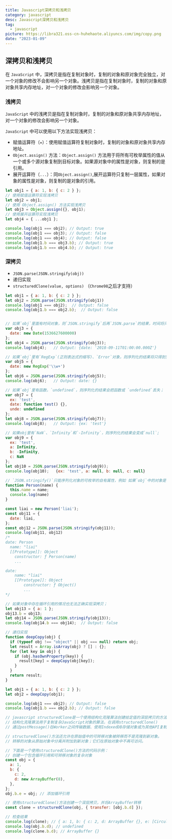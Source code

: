 ```yaml
---
title: Javascript深拷贝和浅拷贝
category: javascript
desc: Javascript深拷贝和浅拷贝
tag:
  - javascript
picture: https://libra321.oss-cn-huhehaote.aliyuncs.com/img/copy.png
date: "2023-01-09"
---
```


## 深拷贝和浅拷贝

在 `JavaScript` 中，深拷贝是指在复制对象时，复制的对象和原对象完全独立，对一个对象的修改不会影响另一个对象。浅拷贝是指在复制对象时，复制的对象和原对象共享内存地址，对一个对象的修改会影响另一个对象。

### 浅拷贝

`JavaScript` 中的浅拷贝是指在复制对象时，复制的对象和原对象共享内存地址，对一个对象的修改会影响另一个对象。

`JavaScript` 中可以使用以下方法实现浅拷贝：

- 赋值运算符（`=`）：使用赋值运算符复制对象时，复制的对象和原对象共享内存地址。
- `Object.assign()` 方法：`Object.assign()` 方法用于将所有可枚举属性的值从一个或多个源对象复制到目标对象。如果源对象中的属性是对象，则复制的是引用。
- 展开运算符（`...`）：同`Object.assign()`,展开运算符只复制一层属性，如果对象的属性是对象，则复制的是对象的引用。

```javascript
let obj1 = { a: 1, b: { c: 2 } };
// 使用赋值运算符实现浅拷贝
let obj2 = obj1;
// 使用 Object.assign() 方法实现浅拷贝
let obj3 = Object.assign({}, obj1);
// 使用展开运算符实现浅拷贝
let obj4 = { ...obj1 };

console.log(obj1 === obj2); // Output: true
console.log(obj1 === obj3); // Output: false
console.log(obj1 === obj4); // Output: false
console.log(obj1.b === obj3.b); // Output: true
console.log(obj1.b === obj4.b); // Output: true
```

### 深拷贝

- `JSON.parse(JSON.stringify(obj))`
- 递归实现
- `structuredClone(value, options)` （`Chrome98`之后才支持）

```javascript
let obj1 = { a: 1, b: { c: 2 } };
let obj2 = JSON.parse(JSON.stringify(obj1))
console.log(obj1 === obj2);  // Output: false
console.log(obj1.b === obj2.b);  // Output: false


// 如果`obj`里面有时间对象，则`JSON.stringify`后再`JSON.parse`的结果，时间将只是字符串的形式，而不是对象的形式
var obj3 = {
  date: new Date(1536627600000)
};
let obj4 = JSON.parse(JSON.stringify(obj3));
console.log(obj4);   // Output: {date: '2018-09-11T01:00:00.000Z'}

// 如果`obj`里有`RegExp`(正则表达式的缩写)、`Error`对象，则序列化的结果将只得到空对象；
var obj5 = {
  date: new RegExp('\\w+')
};
let obj6 = JSON.parse(JSON.stringify(obj5));
console.log(obj6);   // Output: date: {}

// 如果`obj`里有函数，`undefined`，则序列化的结果会把函数或 `undefined`丢失；
var obj7 = {
  ex: 'test',
  date: function test() {},
  unde: undefined
};
let obj8 = JSON.parse(JSON.stringify(obj7));
console.log(obj8);   // Output: {ex: 'test'}

// 如果obj里有`NaN`、`Infinity`和`-Infinity`，则序列化的结果会变成`null`;
var obj9 = {
  ex: 'test',
  a: Infinity,
  b: -Infinity,
  c: NaN
};
let obj10 = JSON.parse(JSON.stringify(obj9));
console.log(obj10);   {ex: 'test', a: null, b: null, c: null}

// `JSON.stringify()`只能序列化对象的可枚举的自有属性，例如 如果`obj`中的对象是有构造函数生成的， 则使用`JSON.parse(JSON.stringify(obj))`深拷贝后，会丢弃对象的`constructor`；
function Person(name) {
  this.name = name;
  console.log(name)
}

const liai = new Person('liai');
const obj11 = {
  date: liai,
};
const obj12 = JSON.parse(JSON.stringify(obj11));
console.log(obj11, obj12)
/*
date: Person
  name: "liai"
  [[Prototype]]: Object
  	constructor: ƒ Person(name)
  	...

date:
	name: "liai"
	[[Prototype]]: Object
		constructor: ƒ Object()
		...
*/

// 如果对象中存在循环引用的情况也无法正确实现深拷贝；
let obj13 = { a: 1 };
obj13.b = obj13;
let obj14 = JSON.parse(JSON.stringify(obj13));
console.log(obj14.b === obj14);  // Output: false
```

```javascript
// 递归实现
function deepCopy(obj) {
  if (typeof obj !== "object" || obj === null) return obj;
  let result = Array.isArray(obj) ? [] : {};
  for (let key in obj) {
    if (obj.hasOwnProperty(key)) {
      result[key] = deepCopy(obj[key]);
    }
  }
  return result;
}

let obj1 = { a: 1, b: { c: 2 } };
let obj2 = deepCopy(obj1);

console.log(obj1 === obj2); // Output: false
console.log(obj1.b === obj2.b); // Output: false
```

```javascript
// javascript structuredClone是一个使用结构化克隆算法创建给定值的深层拷贝的方法。
// 结构化克隆算法用于复制复杂JavaScript对象的算法，在调用structuredClone()
// 通过postMessage()在Worker之间传输数据、使用IndexedDB存储对象或为其他API复制对象时在内部使用。

// structuredClone()方法还允许在原始值中的可转移对象被转移而不是克隆到新对象。
// 转移的对象从原始对象中分离并附加到新对象；它们在原始对象中不再可访问。

// 下面是一个使用structuredClone()方法的代码示例：
// 创建一个包含循环引用和可转移对象的复杂对象
const obj = {
  a: 1,
  b: {
    c: 2,
    d: new ArrayBuffer(8),
  },
};
obj.b.e = obj; // 添加循环引用

// 使用structuredClone()方法创建一个深层拷贝，并将ArrayBuffer转移
const clone = structuredClone(obj, { transfer: [obj.b.d] });

// 检查结果
console.log(clone); // { a: 1, b: { c: 2, d: ArrayBuffer {}, e: [Circular *1] } }
console.log(obj.b.d); // undefined
console.log(clone.b.d); // ArrayBuffer {}
```
